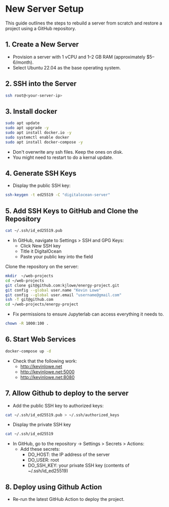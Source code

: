 # New Server Setup

This guide outlines the steps to rebuild a server from scratch and restore a project using a GitHub repository.

## 1. Create a New Server
- Provision a server with 1 vCPU and 1–2 GB RAM (approximately $5–6/month).
- Select Ubuntu 22.04 as the base operating system.

## 2. SSH into the Server
```bash
ssh root@<your-server-ip>
```

## 3. Install docker
```bash
sudo apt update
sudo apt upgrade -y
sudo apt install docker.io -y
sudo systemctl enable docker
sudo apt install docker-compose -y
```

* Don't overwrite any ssh files. Keep the ones on disk.
* You might need to restart to do a kernal update.

## 4. Generate SSH Keys
* Display the public SSH key:
```bash
ssh-keygen -t ed25519 -C "digitalocean-server"
```

## 5. Add SSH Keys to GitHub and Clone the Repository

```bash
cat ~/.ssh/id_ed25519.pub
```
* In GitHub, navigate to Settings > SSH and GPG Keys:
  * Click New SSH key
  * Title it DigitalOcean
  * Paste your public key into the field

Clone the repository on the server:
```bash
mkdir  ~/web-projects
cd ~/web-projects
git clone git@github.com:kjlowe/energy-project.git
git config --global user.name "Kevin Lowe"
git config --global user.email "username@gmail.com"
ssh -T git@github.com
cd ~/web-projects/energy-project
```
* Fix permissions to ensure Jupyterlab can access everything it needs to.
```bash
chown -R 1000:100 .
```

## 6. Start Web Services

```bash
docker-compose up -d
```

* Check that the following work:
  * http://kevinlowe.net
  * http://kevinlowe.net:5000
  * http://kevinlowe.net:8080

## 7. Allow Github to deploy to the server
* Add the public SSH key to authorized keys:
``` bash
cat ~/.ssh/id_ed25519.pub > ~/.ssh/authorized_keys
```

* Display the private SSH key
```bash
cat ~/.ssh/id_ed25519
```

* In GitHub, go to the repository → Settings > Secrets > Actions:
  * Add these secrets:
    * DO_HOST: the IP address of the server
    * DO_USER: root
    * DO_SSH_KEY: your private SSH key (contents of ~/.ssh/id_ed25519)

## 8. Deploy using Github Action

* Re-run the latest GitHub Action to deploy the project.


 




















